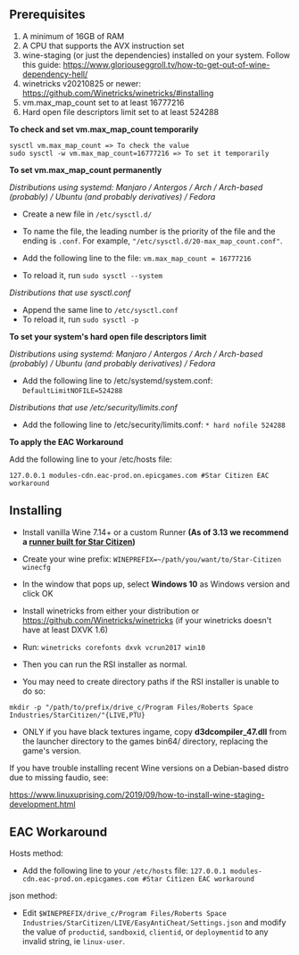 ## Prerequisites

1. A minimum of 16GB of RAM
2. A CPU that supports the AVX instruction set
3. wine-staging (or just the dependencies) installed on your system. Follow this guide: https://www.gloriouseggroll.tv/how-to-get-out-of-wine-dependency-hell/
4. winetricks v20210825 or newer: https://github.com/Winetricks/winetricks/#installing
5. vm.max_map_count set to at least 16777216
6. Hard open file descriptors limit set to at least 524288

**To check and set vm.max_map_count temporarily**
```
sysctl vm.max_map_count => To check the value
sudo sysctl -w vm.max_map_count=16777216 => To set it temporarily
```

**To set vm.max_map_count permanently**

_Distributions using systemd: Manjaro / Antergos / Arch / Arch-based (probably) / Ubuntu (and probably derivatives) / Fedora_

* Create a new file in `/etc/sysctl.d/`
* To name the file, the leading number is the priority of the file and the ending is `.conf`. For example, `"/etc/sysctl.d/20-max_map_count.conf"`.
* Add the following line to the file:
`vm.max_map_count = 16777216`

* To reload it, run `sudo sysctl --system`


_Distributions that use sysctl.conf_

* Append the same line to `/etc/sysctl.conf`
* To reload it, run `sudo sysctl -p`

**To set your system's hard open file descriptors limit**

_Distributions using systemd: Manjaro / Antergos / Arch / Arch-based (probably) / Ubuntu (and probably derivatives) / Fedora_

* Add the following line to /etc/systemd/system.conf: `DefaultLimitNOFILE=524288`

_Distributions that use /etc/security/limits.conf_

* Add the following line to /etc/security/limits.conf: `* hard nofile 524288`

**To apply the EAC Workaround**

Add the following line to your /etc/hosts file:

`127.0.0.1 modules-cdn.eac-prod.on.epicgames.com #Star Citizen EAC workaround`

## Installing

* Install vanilla Wine 7.14+ or a custom Runner **(As of 3.13 we recommend a [runner built for Star Citizen](https://github.com/starcitizen-lug/information-howtos/wiki/Wine-Builds-for-Star-Citizen))**
* Create your wine prefix: `WINEPREFIX=~/path/you/want/to/Star-Citizen winecfg`

* In the window that pops up, select **Windows 10** as Windows version and click OK
* Install winetricks from either your distribution or https://github.com/Winetricks/winetricks (if your winetricks doesn't have at least DXVK 1.6)
* Run: `winetricks corefonts dxvk vcrun2017 win10`

* Then you can run the RSI installer as normal.
* You may need to create directory paths if the RSI installer is unable to do so:
```
mkdir -p "/path/to/prefix/drive_c/Program Files/Roberts Space Industries/StarCitizen/"{LIVE,PTU}
```
* ONLY if you have black textures ingame, copy **d3dcompiler_47.dll** from the launcher directory to the games bin64/ directory, replacing the game's version.

If you have trouble installing recent Wine versions on a Debian-based distro due to missing faudio, see:

https://www.linuxuprising.com/2019/09/how-to-install-wine-staging-development.html

## EAC Workaround

Hosts method:
* Add the following line to your `/etc/hosts` file:
`127.0.0.1 modules-cdn.eac-prod.on.epicgames.com #Star Citizen EAC workaround`

json method:
* Edit `$WINEPREFIX/drive_c/Program Files/Roberts Space Industries/StarCitizen/LIVE/EasyAntiCheat/Settings.json` and modify the value of `productid`, `sandboxid`, `clientid`, or `deploymentid` to any invalid string, ie `linux-user`.
